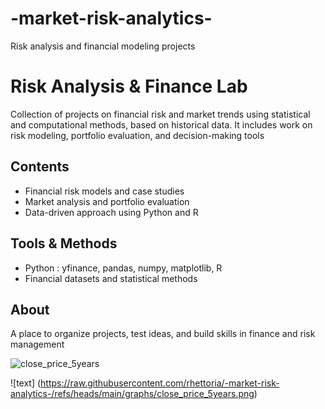# -market-risk-analytics-
Risk analysis and financial modeling projects

# Risk Analysis & Finance Lab  

Collection of projects on financial risk and market trends using statistical and computational methods, based on historical data. It includes work on risk modeling, portfolio evaluation, and decision-making tools

## Contents  
- Financial risk models and case studies  
- Market analysis and portfolio evaluation  
- Data-driven approach using Python and R  

## Tools & Methods 
- Python : yfinance, pandas, numpy, matplotlib, R  
- Financial datasets and statistical methods  

## About  
A place to organize projects, test ideas, and build skills in finance and risk management



![close_price_5years](https://github.com/user-attachments/assets/cc592c26-34c5-4153-b10e-31e5d6138ed2)

![text] (https://raw.githubusercontent.com/rhettoria/-market-risk-analytics-/refs/heads/main/graphs/close_price_5years.png)

